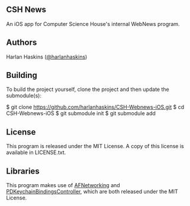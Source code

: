 CSH News
---
An iOS app for Computer Science House's internal WebNews program.

Authors
---
Harlan Haskins ([@harlanhaskins](http://github.com/harlanhaskins))

Building
---

To build the project yourself, clone the project and then update the submodule(s):

   $ git clone https://github.com/harlanhaskins/CSH-Webnews-iOS.git
   $ cd CSH-Webnews-iOS
   $ git submodule init
   $ git submodule add

License
---
This program is released under the MIT License. A copy of this license is available in LICENSE.txt.

Libraries
---
This program makes use of [AFNetworking](https://github.com/AFNetworking/AFNetworking) and [PDKeychainBindingsController](https://github.com/carlbrown/PDKeychainBindingsController), which are both released under the MIT License.
